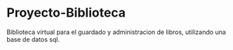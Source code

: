 # Proyecto-Biblioteca
Biblioteca virtual para el guardado y administracion de libros, utilizando una base de datos sql.
